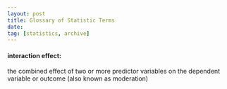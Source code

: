 ```yaml
---
layout: post
title: Glossary of Statistic Terms
date:   
tag: [statistics, archive]
---
```



<h4><a class="post-link">interaction effect:</a></h4> the combined effect of two or more predictor variables on the dependent variable or outcome (also known as moderation)